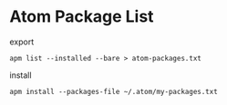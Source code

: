 # Atom Package List

export
```shell
apm list --installed --bare > atom-packages.txt
```

install
```shell
apm install --packages-file ~/.atom/my-packages.txt
```

